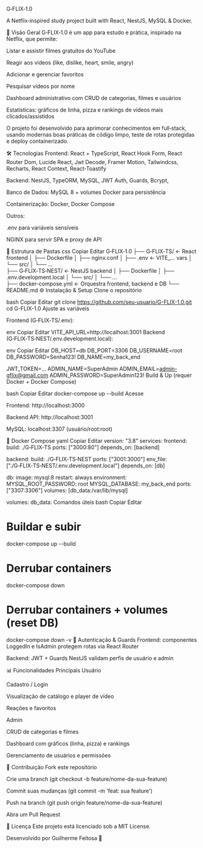 G‑FLIX‑1.0

A Netflix‑inspired study project built with React, NestJS, MySQL & Docker.

🚀 Visão Geral
G‑FLIX‑1.0 é um app para estudo e prática, inspirado na Netflix, que permite:

Listar e assistir filmes gratuitos do YouTube

Reagir aos vídeos (like, dislike, heart, smile, angry)

Adicionar e gerenciar favoritos

Pesquisar vídeos por nome

Dashboard administrativo com CRUD de categorias, filmes e usuários

Estatísticas: gráficos de linha, pizza e rankings de vídeos mais clicados/assistidos

O projeto foi desenvolvido para aprimorar conhecimentos em full‑stack, usando modernas boas práticas de código limpo, teste de rotas protegidas e deploy containerizado.

🛠️ Tecnologias
Frontend: React + TypeScript, React Hook Form, React Router Dom, Lucide React, Jwt Decode, Framer Motion, Tailwindcss, Recharts,  React Context, React‑Toastify

Backend: NestJS, TypeORM, MySQL, JWT Auth, Guards, Bcrypt,

Banco de Dados: MySQL 8 + volumes Docker para persistência

Containerização: Docker, Docker Compose

Outros:

.env para variáveis sensíveis

NGINX para servir SPA e proxy de API

📂 Estrutura de Pastas
css
Copiar
Editar
G‑FLIX‑1.0
├── G‑FLIX‑TS/           ← React frontend
│   ├── Dockerfile
│   ├── nginx.conf
│   ├── .env              ← VITE_… vars
│   └── src/
│       └── …  
├── G‑FLIX‑TS‑NEST/      ← NestJS backend
│   ├── Dockerfile
│   ├── .env.development.local
│   └── src/
│       └── …  
├── docker-compose.yml   ← Orquestra frontend, backend e DB
└── README.md
⚙️ Instalação & Setup
Clone o repositório

bash
Copiar
Editar
git clone https://github.com/seu-usuario/G-FLIX-1.0.git
cd G-FLIX-1.0
Ajuste as variáveis

Frontend (G‑FLIX‑TS/.env):

env
Copiar
Editar
VITE_API_URL=http://localhost:3001
Backend (G‑FLIX‑TS‑NEST/.env.development.local):

env
Copiar
Editar
DB_HOST=db
DB_PORT=3306
DB_USERNAME=root
DB_PASSWORD=Senha123!
DB_NAME=my_back_end

JWT_TOKEN=...
ADMIN_NAME=SuperAdmin
ADMIN_EMAIL=admin-gflix@gmail.com
ADMIN_PASSWORD=SuperAdmin123!
Build & Up (requer Docker + Docker Compose)

bash
Copiar
Editar
docker-compose up --build
Acesse

Frontend: http://localhost:3000

Backend API: http://localhost:3001

MySQL: localhost:3307 (usuário/root:root)

🐳 Docker Compose
yaml
Copiar
Editar
version: "3.8"
services:
  frontend:
    build: ./G‑FLIX‑TS
    ports: ["3000:80"]
    depends_on: [backend]

  backend:
    build: ./G‑FLIX‑TS‑NEST
    ports: ["3001:3000"]
    env_file: ["./G‑FLIX‑TS‑NEST/.env.development.local"]
    depends_on: [db]

  db:
    image: mysql:8
    restart: always
    environment:
      MYSQL_ROOT_PASSWORD: root
      MYSQL_DATABASE: my_back_end
    ports: ["3307:3306"]
    volumes: [db_data:/var/lib/mysql]

volumes:
  db_data:
Comandos úteis
bash
Copiar
Editar
# Buildar e subir
docker-compose up --build

# Derrubar containers
docker-compose down

# Derrubar containers + volumes (reset DB)
docker-compose down -v
🔐 Autenticação & Guards
Frontend: componentes LoggedIn e IsAdmin protegem rotas via React Router

Backend: JWT + Guards NestJS validam perfis de usuário e admin

📊 Funcionalidades Principais
Usuário

Cadastro / Login

Visualização de catálogo e player de vídeo

Reações e favoritos

Admin

CRUD de categorias e filmes

Dashboard com gráficos (linha, pizza) e rankings

Gerenciamento de usuários e permissões

🤝 Contribuição
Fork este repositório

Crie uma branch (git checkout -b feature/nome-da-sua-feature)

Commit suas mudanças (git commit -m 'feat: sua feature')

Push na branch (git push origin feature/nome-da-sua-feature)

Abra um Pull Request

📄 Licença
Este projeto está licenciado sob a MIT License.

Desenvolvido por Guilherme Feitosa 🚀
